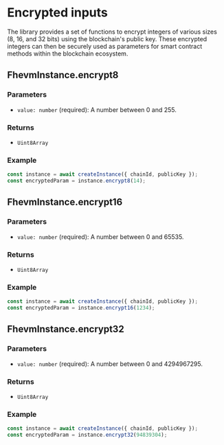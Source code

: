 # Encrypted inputs

The library provides a set of functions to encrypt integers of various sizes (8, 16, and 32 bits) using the blockchain's public key. These encrypted integers can then be securely used as parameters for smart contract methods within the blockchain ecosystem.

## FhevmInstance.encrypt8

### Parameters

- `value: number` (required): A number between 0 and 255.

### Returns

- `Uint8Array`

### Example

```javascript
const instance = await createInstance({ chainId, publicKey });
const encryptedParam = instance.encrypt8(14);
```

## FhevmInstance.encrypt16

### Parameters

- `value: number` (required): A number between 0 and 65535.

### Returns

- `Uint8Array`

### Example

```javascript
const instance = await createInstance({ chainId, publicKey });
const encryptedParam = instance.encrypt16(1234);
```

## FhevmInstance.encrypt32

### Parameters

- `value: number` (required): A number between 0 and 4294967295.

### Returns

- `Uint8Array`

### Example

```javascript
const instance = await createInstance({ chainId, publicKey });
const encryptedParam = instance.encrypt32(94839304);
```
